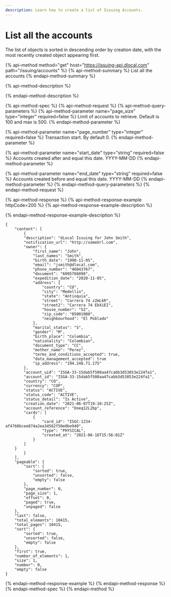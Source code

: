 ```yaml
---
description: Learn how to create a list of Issuing Accounts.
---
```


# List all the accounts

The list of objects is sorted in descending order by creation date, with the most recently created object appearing first.

{% api-method method="get" host="https://issuing-api.dlocal.com" path="/issuing/accounts" %}
{% api-method-summary %}
List all the accounts
{% endapi-method-summary %}

{% api-method-description %}

{% endapi-method-description %}

{% api-method-spec %}
{% api-method-request %}
{% api-method-query-parameters %}
{% api-method-parameter name="page\_size" type="integer" required=false %}
Limit of accounts to retrieve. Default is 100 and max is 500.
{% endapi-method-parameter %}

{% api-method-parameter name="page\_number" type="integer" required=false %}
Transaction start. By default 0.
{% endapi-method-parameter %}

{% api-method-parameter name="start\_date" type="string" required=false %}
Accounts created after and equal this date. YYYY-MM-DD
{% endapi-method-parameter %}

{% api-method-parameter name="end\_date" type="string" required=false %}
Accounts created before and equal this date. YYYY-MM-DD
{% endapi-method-parameter %}
{% endapi-method-query-parameters %}
{% endapi-method-request %}

{% api-method-response %}
{% api-method-response-example httpCode=200 %}
{% api-method-response-example-description %}

{% endapi-method-response-example-description %}

```
{
    "content": [
        {
        "description": "dLocal Issuing for John Smith",
        "notification_url": "http://someUrl.com",
        "owner": {
            "first_name": "John",
            "last_names": "Smith",
            "birth_date": "1990-11-05",
            "email": "jsmith@dlocal.com",
            "phone_number": "46043767",
            "document": "6095766098",
            "expedition_date": "2020-11-05",
            "address": {
                "country": "CO",
                "city": "Medellin",
                "state": "Antioquia",
                "street": "Carrera 74 zZmLkR",
                "street2": "Carrera 74 EbXiEI",
                "house_number": "52",
                "zip_code": "05001000",
                "neighbourhood": "El Poblado"
            },
            "marital_status": "S",
            "gender": "M",
            "birth_place": "Colombia",
            "nationality": "Colombian",
            "document_type": "CC",
            "mother_name": "Perez",    
            "terms_and_conditions_accepted": true,
            "data_management_accepted": true
            "ip_address": "194.248.71.175"
        },
        "account_uid": "ISGA-33-15dab5f508aa47cabb3d53853e224fa1",
        "account_id": "ISGA-33-15dab5f508aa47cabb3d53853e224fa1",
        "country": "CO",
        "currency": "COP",
        "status": "ACTIVE",
        "status_code": "ACTIVE",
        "status_detail": "Is Active",
        "creation_date": "2021-06-07T19:10:25Z",
        "account_reference": "Dneq12L2bp",
        "cards": [
            {
                "card_id": "ISGC-1234-af4768bcee874a2ea34562f50e0be940",
                "type": "PHYSICAL",
                "created_at": "2021-06-16T15:56:01Z"
            }
        ]
    }
        }
    ],
    "pageable": {
        "sort": {
            "sorted": true,
            "unsorted": false,
            "empty": false
        },
        "page_number": 0,
        "page_size": 1,
        "offset": 0,
        "paged": true,
        "unpaged": false
    },
    "last": false,
    "total_elements": 10415,
    "total_pages": 10415,
    "sort": {
        "sorted": true,
        "unsorted": false,
        "empty": false
    },
    "first": true,
    "number_of_elements": 1,
    "size": 1,
    "number": 0,
    "empty": false
}
```
{% endapi-method-response-example %}
{% endapi-method-response %}
{% endapi-method-spec %}
{% endapi-method %}

